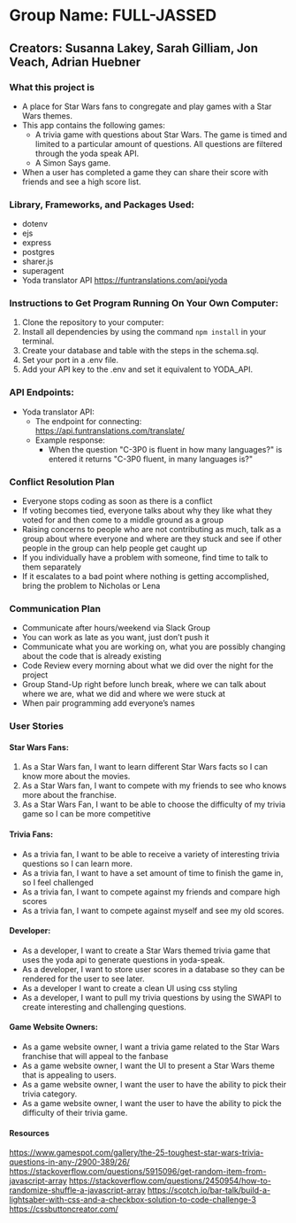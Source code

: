 # Group Name: FULL-JASSED

## Creators: Susanna Lakey, Sarah Gilliam, Jon Veach, Adrian Huebner

### What this project is
* A place for Star Wars fans to congregate and play games with a Star Wars themes.
* This app contains the following games:
  * A trivia game with questions about Star Wars.  The game is timed and limited to a particular amount of questions.  All questions are filtered through the yoda speak API.
  * A Simon Says game. 
* When a user has completed a game they can share their score with friends and see a high score list.

### Library, Frameworks, and Packages Used:
* dotenv
* ejs
* express
* postgres
* sharer.js
* superagent
* Yoda translator API https://funtranslations.com/api/yoda

### Instructions to Get Program Running On Your Own Computer:
1. Clone the repository to your computer:
2. Install all dependencies by using the command ```npm install``` in your terminal.
3. Create your database and table with the steps in the schema.sql.
4. Set your port in a .env file.
5. Add your API key to the .env and set it equivalent to YODA_API.

### API Endpoints:
* Yoda translator API:
  * The endpoint for connecting: https://api.funtranslations.com/translate/
  * Example response:
    * When the question "C-3P0 is fluent in how many languages?" is entered it returns "C-3P0 fluent, in many languages is?"

### Conflict Resolution Plan
* Everyone stops coding as soon as there is a conflict
* If voting becomes tied, everyone talks about why they like what they voted for and then come to a middle ground as a group
* Raising concerns to people who are not contributing as much, talk as a group about where everyone and where are they stuck and see if other people in the group can help people get caught up
* If you individually have a problem with someone, find time to talk to them separately
* If it escalates to a bad point where nothing is getting accomplished, bring the problem to Nicholas or Lena

### Communication Plan
* Communicate after hours/weekend via Slack Group
* You can work as late as you want, just don’t push it
* Communicate what you are working on, what you are possibly changing about the code that is already existing
* Code Review every morning about what we did over the night for the project
* Group Stand-Up right before lunch break, where we can talk about where we are, what we did and where we were stuck at
* When pair programming add everyone’s names 

### User Stories

#### Star Wars Fans:
1. As a Star Wars fan, I want to learn different Star Wars facts so I can know more about the movies. 
 2. As a Star Wars fan, I want to compete with my friends to see who knows more about the franchise.
 3. As a Star Wars Fan, I want to be able to choose the difficulty of my trivia game so I can be more competitive
#### Trivia Fans:
 * As a trivia fan, I want to be able to  receive a variety of interesting trivia questions so I can learn more.
 * As a trivia fan, I want to have a set amount of time to finish the game in, so I feel challenged
 * As a trivia fan, I want to compete against my friends and compare high scores
 * As a trivia fan, I want to compete against myself and see my old scores.
#### Developer:
 * As a developer, I want to create a Star Wars themed trivia game that uses the yoda api to generate questions in yoda-speak.
* As a developer, I want to store user scores in a database so they can be rendered for the user to see later.
* As a developer I want to create a clean UI using css styling
 * As a developer, I want to pull my trivia questions by using the SWAPI to create interesting and challenging questions.
#### Game Website Owners:
 * As a game website owner, I want a trivia game related to the Star Wars franchise that will appeal to the fanbase
 * As a game website owner, I want the UI to present a Star Wars theme that is appealing to users.
 * As a game website owner, I want the user to have the ability to pick their trivia category.
 * As a game website owner, I want the user to have the ability to pick the difficulty of their trivia game.


#### Resources
https://www.gamespot.com/gallery/the-25-toughest-star-wars-trivia-questions-in-any-/2900-389/26/
https://stackoverflow.com/questions/5915096/get-random-item-from-javascript-array
https://stackoverflow.com/questions/2450954/how-to-randomize-shuffle-a-javascript-array
https://scotch.io/bar-talk/build-a-lightsaber-with-css-and-a-checkbox-solution-to-code-challenge-3
https://cssbuttoncreator.com/